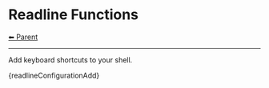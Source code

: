 # Readline Functions

<!-- TEMPLATE header 2 -->
[⬅ Parent ](../index.md)
<hr />


Add keyboard shortcuts to your shell.

{readlineConfigurationAdd}
